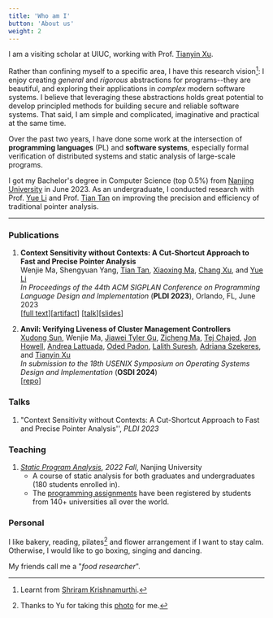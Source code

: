 ```yaml
---
title: 'Who am I'
button: 'About us'
weight: 2
---
```


I am a visiting scholar at UIUC, working with Prof. [Tianyin Xu](https://euclidgame.github.io). 

Rather than confining myself to a specific area, I have this research vision[^1]: I enjoy creating *general*
and *rigorous* abstractions for programs--they are beautiful, and exploring their applications in *complex* modern software systems. I believe that
leveraging these abstractions holds great potential to develop principled methods for building secure and reliable software systems. 
That said, I am simple and complicated, imaginative and practical at the same time.

Over the past two years, I have done some work at the intersection of **programming languages** (PL) and **software systems**,
especially formal verification of distributed systems and static analysis of large-scale programs. 

I got my Bachelor's degree in Computer Science (top 0.5\%) from [Nanjing University](https://www.nju.edu.cn/en/About/Message_from_the_Leadership.htm) in June 2023. As an undergraduate, I conducted research with Prof. 
[Yue Li](https://yuelee.bitbucket.io) and Prof. [Tian Tan](https://silverbullettt.bitbucket.io) on improving the precision and
efficiency of traditional pointer analysis.

---

### Publications
1. **Context Sensitivity without Contexts: A Cut-Shortcut Approach to Fast and Precise Pointer Analysis**  
Wenjie Ma, Shengyuan Yang, [Tian Tan](https://silverbullettt.bitbucket.io), 
[Xiaoxing Ma](https://ics.nju.edu.cn/people/xiaoxingma/), [Chang Xu](https://cs.nju.edu.cn/changxu/index.htm), and [Yue Li](https://yuelee.bitbucket.io)  
*In Proceedings of the 44th ACM SIGPLAN Conference on Programming Language Design and Implementation* (**PLDI 2023**),
Orlando, FL, June 2023  
[[full text](https://dl.acm.org/doi/pdf/10.1145/3591242)][[artifact](https://zenodo.org/record/7808384)]
[[talk](https://youtu.be/F3z39M0gdJU?t=5773)][[slides](/file/pldi-23.pdf)]

2. **Anvil: Verifying Liveness of Cluster Management Controllers**     
[Xudong Sun](https://marshtompsxd.github.io/), Wenjie Ma, [Jiawei Tyler Gu](https://tylergu.com/), [Zicheng Ma](https://zichengma.github.io/), 
[Tej Chajed](https://www.chajed.io/), [Jon Howell](https://research.vmware.com/researchers/jon-howell), 
[Andrea Lattuada](https://andrea.lattuada.me/), [Oded Padon](https://cs.stanford.edu/~padon/), 
[Lalith Suresh](https://lalith.in/about/), [Adriana Szekeres](https://research.vmware.com/researchers/adriana-szekeres), and 
[Tianyin Xu](https://tianyin.github.io)  
*In submission to the 18th USENIX Symposium on Operating Systems Design and Implementation* (**OSDI 2024**)  
[[repo](https://github.com/vmware-research/verifiable-controllers)]

### Talks
1. "Context Sensitivity without Contexts: A Cut-Shortcut Approach to Fast and Precise Pointer Analysis'', *PLDI 2023*

### Teaching
1. [*Static Program Analysis*](https://tai-e.pascal-lab.net/en/intro/overview.html), *2022 Fall*, Nanjing University  
    - A course of static analysis for both graduates and undergraduates (180 students enrolled in).
    - The [programming assignments](https://oj.pascal-lab.net/problem) have been registered by students from 140+ universities all over the world.

### Personal
I like bakery, reading, pilates[^2] and flower arrangement if I want to stay calm. Otherwise, I would like to go boxing, singing
and dancing.

My friends call me a "*food researcher*".  

[^1]:Learnt from [Shriram Krishnamurthi](https://cs.brown.edu/~sk/).
[^2]:Thanks to Yu for taking this [photo](/image/pilates.jpg) for me.